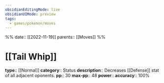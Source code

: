 ```yaml
---
obsidianEditingMode: live
obsidianUIMode: preview
tags:
  - games/pokemon/moves
---
```

%%
date:: [[2022-11-19]]
parents:: [[Moves]]
%%

# [[Tail Whip]]

**type**:: [[Normal]]
**category**:: Status
**description**:: Decreases [[Defense]] stat of all adjacent oponents.
**pp**:: 30
**max-pp**:: 48
**power**:: 
**accuracy**:: 100%